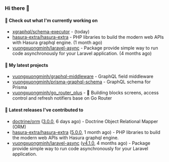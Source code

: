 ### Hi there 👋

#### 👷 Check out what I'm currently working on

- [xgraphql/schema-executor](https://github.com/xgraphql/schema-executor) -  (today)
- [hasura-extra/hasura-extra](https://github.com/hasura-extra/hasura-extra) - PHP libraries to build the modern web APIs with Hasura graphql engine. (1 month ago)
- [vuongxuongminh/laravel-async](https://github.com/vuongxuongminh/laravel-async) - Package provide simple way to run code asynchronously for your Laravel application. (4 months ago)

#### 🌱 My latest projects

- [vuongxuongminh/graphql-middleware](https://github.com/vuongxuongminh/graphql-middleware) - GraphQL field middleware
- [vuongxuongminh/prisma-graphql-schema](https://github.com/vuongxuongminh/prisma-graphql-schema) - GraphQL schema for Prisma
- [vuongxuongminh/go_router_plus](https://github.com/vuongxuongminh/go_router_plus) - :office: Building blocks screens, access control and refresh notifiers base on Go Router

#### 🔭 Latest releases I've contributed to

- [doctrine/orm](https://github.com/doctrine/orm) ([3.0.0](https://github.com/doctrine/orm/releases/tag/3.0.0), 6 days ago) - Doctrine Object Relational Mapper (ORM)
- [hasura-extra/hasura-extra](https://github.com/hasura-extra/hasura-extra) ([5.0.0](https://github.com/hasura-extra/hasura-extra/releases/tag/5.0.0), 1 month ago) - PHP libraries to build the modern web APIs with Hasura graphql engine.
- [vuongxuongminh/laravel-async](https://github.com/vuongxuongminh/laravel-async) ([v4.1.0](https://github.com/vuongxuongminh/laravel-async/releases/tag/v4.1.0), 4 months ago) - Package provide simple way to run code asynchronously for your Laravel application.
